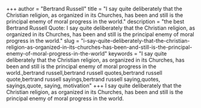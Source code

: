 +++
author = "Bertrand Russell"
title = "I say quite deliberately that the Christian religion, as organized in its Churches, has been and still is the principal enemy of moral progress in the world."
description = "the best Bertrand Russell Quote: I say quite deliberately that the Christian religion, as organized in its Churches, has been and still is the principal enemy of moral progress in the world."
slug = "i-say-quite-deliberately-that-the-christian-religion-as-organized-in-its-churches-has-been-and-still-is-the-principal-enemy-of-moral-progress-in-the-world"
keywords = "I say quite deliberately that the Christian religion, as organized in its Churches, has been and still is the principal enemy of moral progress in the world.,bertrand russell,bertrand russell quotes,bertrand russell quote,bertrand russell sayings,bertrand russell saying,quotes, sayings,quote, saying, motivation"
+++
I say quite deliberately that the Christian religion, as organized in its Churches, has been and still is the principal enemy of moral progress in the world.
